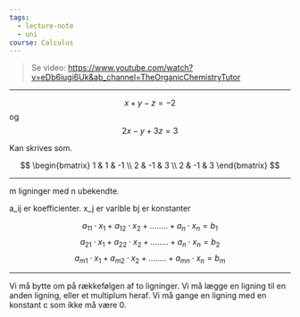```yaml
---
tags:
  - lecture-note
  - uni
course: Calculus
---
```


>Se video: https://www.youtube.com/watch?v=eDb6iugi6Uk&ab_channel=TheOrganicChemistryTutor

***

$$
x+y-z=-2
$$
og
$$
2x-y+3z=3
$$

Kan skrives som.

$$
\begin{bmatrix}
1 & 1 & -1 \\
2 & -1 & 3 \\
2 & -1 & 3 
\end{bmatrix}
$$
***


m ligninger med n ubekendte.

a_ij er koefficienter.
x_j er varible
bj er konstanter

$$
a_{11}\cdot x_1+a_{12}\cdot x_2+........+a_n\cdot x_n=b_1
$$
$$
a_{21}\cdot x_1+a_{22}\cdot x_2+........+a_n\cdot x_n=b_2
$$
$$
a_{m1}\cdot x_1+a_{m2}\cdot x_2+........+a_{mn}\cdot x_{n}=b_m
$$

***

Vi må bytte om på rækkefølgen af to ligninger.
Vi må lægge en ligning til en anden ligning, eller et multiplum heraf.
Vi må gange en ligning med en konstant c som ikke må være 0.
